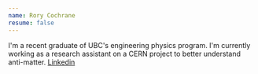 ```yaml
---
name: Rory Cochrane
resume: false
---
```


I'm a recent graduate of UBC's engineering physics program. I'm currently working as a research assistant on a CERN project to better understand anti-matter. [Linkedin](https://www.linkedin.com/in/rory-cochrane-a8551110a/)